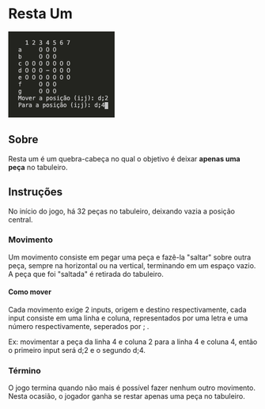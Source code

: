 # Resta Um

![](images/game.png)

## Sobre

Resta um é um quebra-cabeça no qual o objetivo é deixar **apenas uma peça** no
tabuleiro.

## Instruções

No início do jogo, há 32 peças no tabuleiro, deixando vazia a posição central.

### Movimento 

Um movimento consiste em pegar uma peça e fazê-la "saltar" sobre outra peça,
sempre na horizontal ou na vertical, terminando em um espaço vazio. A peça que
foi "saltada" é retirada do tabuleiro.

#### Como mover

Cada movimento exige 2 inputs, origem e destino respectivamente, cada input consiste em uma linha e coluna, representados por uma letra e uma número respectivamente, seperados por ; .

Ex: movimentar a peça da linha 4 e coluna 2 para a linha 4 e coluna 4, então o primeiro input será d;2 e o segundo d;4. 

### Término

O jogo termina quando não mais é possível fazer nenhum outro movimento. Nesta ocasião, o jogador ganha se restar apenas
uma peça no tabuleiro.